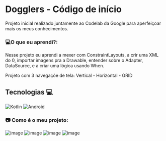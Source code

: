 Dogglers - Código de início
=====================================

Projeto inicial realizado juntamente ao Codelab da Google para aperfeiçoar mais os meus conhecimentos. 

### 💻O que eu aprendi?:

Nesse projeto eu aprendi a mexer com ConstraintLayouts, a crir uma XML do 0, importar imagens pra a Drawable, entender sobre o Adapter, DataSource, e a criar uma lógica usando When.

Projeto com 3 navegaçõe de tela: Vertical - Horizontal - GRID 

## Tecnologias 💻
![Kotlin](https://img.shields.io/badge/-Kotlin-%230077B5?style=for-the-badge&logo=kotlin&logoColor=white&color=a13bdb)&nbsp;![Android](https://img.shields.io/badge/-Android-%230077B5?style=for-the-badge&logo=android&logoColor=white&color=GREEN)&nbsp;

### 📷 Como é o meu projeto:

![image](https://user-images.githubusercontent.com/39010493/200144055-465b2e23-aa23-4432-9b35-044a97917df3.png)
![image](https://user-images.githubusercontent.com/39010493/200144090-10a76d10-3994-4f17-a5f4-64aadd9b2355.png)
![image](https://user-images.githubusercontent.com/39010493/200144102-34ff538c-71ea-410b-9e7e-1b5dc9f3a491.png)
![image](https://user-images.githubusercontent.com/39010493/200144114-71158bb5-6e32-4fc7-aaf2-aab349908514.png)


